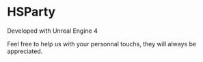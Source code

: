 # HSParty

Developed with Unreal Engine 4

Feel free to help us with your personnal touchs, they will always be appreciated.

